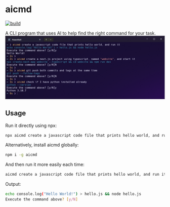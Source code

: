 # aicmd
[![build](https://github.com/kunchenguid/aicmd/actions/workflows/build.yml/badge.svg)](https://github.com/kunchenguid/aicmd/actions/workflows/build.yml)

A CLI program that uses AI to help find the right command for your task.
![screenshot](./doc/screenshot.png)

## Usage

Run it directly using npx:
```bash
npx aicmd create a javascript code file that prints hello world, and run it
```

Alternatively, install aicmd globally:
```bash
npm i -g aicmd
```

And then run it more easily each time:
```bash
aicmd create a javascript code file that prints hello world, and run it
```

Output:
```bash
echo console.log("Hello World!") > hello.js && node hello.js
Execute the command above? [y/N]
```